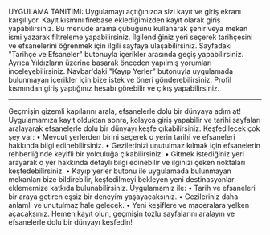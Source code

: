 UYGULAMA TANITIMI:
Uygulamayı açtığınızda sizi kayıt ve giriş ekranı karşılıyor.
Kayıt kısmını firebase eklediğimizden kayıt olarak giriş yapabilirsiniz.
Bu menüde arama çubuğunu kullanarak şehir veya mekan ismi yazarak filtreleme yapabilirsiniz. 
İlgilendiğiniz yeri seçerek tarihçesini ve efsanelerini öğrenmek için ilgili sayfaya ulaşabilirsiniz. 
Sayfadaki "Tarihçe ve Efsaneler" butonuyla içerikler arasında geçiş yapabilirsiniz. 
Ayrıca Yıldızların üzerine basarak önceden yapılmış yorumları inceleyebilirsiniz.
Navbar'daki "Kayıp Yerler" butonuyla uygulamada bulunmayan içerikler için bize istek ve öneri gönderebilirsiniz.
Profil kısmından giriş yaptığınız hesabı görebilir ve çıkış yapabilirsiniz.

-----------------------------------------------------------------------------------------------------------------------------------------------------------------

Geçmişin gizemli kapılarını arala, efsanelerle dolu bir dünyaya adım at!
Uygulamamıza kayıt olduktan sonra, kolayca giriş yapabilir ve tarihi sayfaları aralayarak efsanelerle dolu bir dünyayı keşfe çıkabilirsiniz.
Keşfedilecek çok şey var:
•	Mevcut yerlerden birini seçerek o yerin tarihi ve efsaneleri hakkında bilgi edinebilirsiniz.
•	Gezilerinizi unutulmaz kılmak için efsanelerin rehberliğinde keyifli bir yolculuğa çıkabilirsiniz.
•	Gitmek istediğiniz yeri arayarak o yer hakkında detaylı bilgi edinebilir ve ilginizi çeken noktaları keşfedebilirsiniz.
•	Kayıp yerler butonu ile uygulamada bulunmayan mekanları bize bildirebilir, keşfedilmeyi bekleyen yeni destinasyonlar eklememize katkıda bulunabilirsiniz.
Uygulamamız ile:
•	Tarih ve efsaneleri bir araya getiren eşsiz bir deneyim yaşayacaksınız.
•	Gezileriniz daha anlamlı ve unutulmaz hale gelecek.
•	Yeni keşiflere ve maceralara yelken açacaksınız.
Hemen kayıt olun, geçmişin tozlu sayfalarını aralayın ve efsanelerle dolu bir dünyayı keşfedin!
